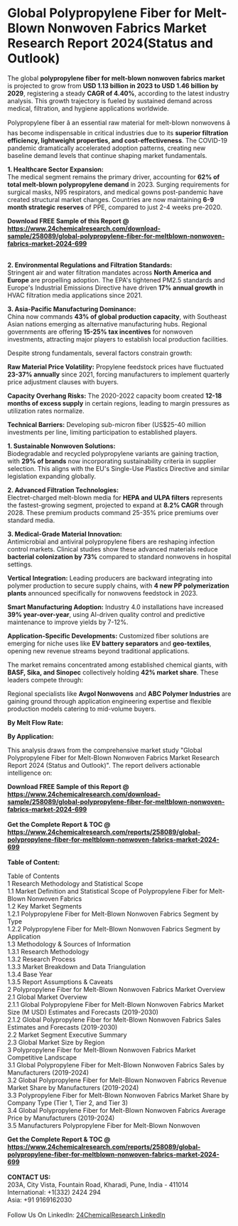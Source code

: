 <h1>Global Polypropylene Fiber for Melt-Blown Nonwoven Fabrics Market Research Report 2024(Status and Outlook)</h1><p>The global <strong>polypropylene fiber for melt-blown nonwoven fabrics market</strong> is projected to grow from <strong>USD 1.13 billion in 2023 to USD 1.46 billion by 2029</strong>, registering a steady <strong>CAGR of 4.40%</strong>, according to the latest industry analysis. This growth trajectory is fueled by sustained demand across medical, filtration, and hygiene applications worldwide.</p><p>Polypropylene fiber â an essential raw material for melt-blown nonwovens â has become indispensable in critical industries due to its <strong>superior filtration efficiency, lightweight properties, and cost-effectiveness</strong>. The COVID-19 pandemic dramatically accelerated adoption patterns, creating new baseline demand levels that continue shaping market fundamentals.</p><p><strong>1. Healthcare Sector Expansion:</strong><br>
The medical segment remains the primary driver, accounting for <strong>62% of total melt-blown polypropylene demand</strong> in 2023. Surging requirements for surgical masks, N95 respirators, and medical gowns post-pandemic have created structural market changes. Countries are now maintaining <strong>6-9 month strategic reserves</strong> of PPE, compared to just 2-4 weeks pre-2020.</p><div><b>Download FREE Sample of this Report @ 
            <a href="https://www.24chemicalresearch.com/download-sample/258089/global-polypropylene-fiber-for-meltblown-nonwoven-fabrics-market-2024-699">
            https://www.24chemicalresearch.com/download-sample/258089/global-polypropylene-fiber-for-meltblown-nonwoven-fabrics-market-2024-699</a></b></div><br><p><strong>2. Environmental Regulations and Filtration Standards:</strong><br>
Stringent air and water filtration mandates across <strong>North America and Europe</strong> are propelling adoption. The EPA's tightened PM2.5 standards and Europe's Industrial Emissions Directive have driven <strong>17% annual growth</strong> in HVAC filtration media applications since 2021.</p><p><strong>3. Asia-Pacific Manufacturing Dominance:</strong><br>
China now commands <strong>43% of global production capacity</strong>, with Southeast Asian nations emerging as alternative manufacturing hubs. Regional governments are offering <strong>15-25% tax incentives</strong> for nonwoven investments, attracting major players to establish local production facilities.</p><p>Despite strong fundamentals, several factors constrain growth:</p><p><strong>Raw Material Price Volatility:</strong> Propylene feedstock prices have fluctuated <strong>23-37% annually</strong> since 2021, forcing manufacturers to implement quarterly price adjustment clauses with buyers.</p><p><strong>Capacity Overhang Risks:</strong> The 2020-2022 capacity boom created <strong>12-18 months of excess supply</strong> in certain regions, leading to margin pressures as utilization rates normalize.</p><p><strong>Technical Barriers:</strong> Developing sub-micron fiber (US$25-40 million investments per line, limiting participation to established players.</p><p><strong>1. Sustainable Nonwoven Solutions:</strong><br>
Biodegradable and recycled polypropylene variants are gaining traction, with <strong>29% of brands</strong> now incorporating sustainability criteria in supplier selection. This aligns with the EU's Single-Use Plastics Directive and similar legislation expanding globally.</p><p><strong>2. Advanced Filtration Technologies:</strong><br>
Electret-charged melt-blown media for <strong>HEPA and ULPA filters</strong> represents the fastest-growing segment, projected to expand at <strong>8.2% CAGR</strong> through 2028. These premium products command 25-35% price premiums over standard media.</p><p><strong>3. Medical-Grade Material Innovation:</strong><br>
Antimicrobial and antiviral polypropylene fibers are reshaping infection control markets. Clinical studies show these advanced materials reduce <strong>bacterial colonization by 73%</strong> compared to standard nonwovens in hospital settings.</p><p><strong>Vertical Integration:</strong> Leading producers are backward integrating into polymer production to secure supply chains, with <strong>4 new PP polymerization plants</strong> announced specifically for nonwovens feedstock in 2023.</p><p><strong>Smart Manufacturing Adoption:</strong> Industry 4.0 installations have increased <strong>39% year-over-year</strong>, using AI-driven quality control and predictive maintenance to improve yields by 7-12%.</p><p><strong>Application-Specific Developments:</strong> Customized fiber solutions are emerging for niche uses like <strong>EV battery separators</strong> and <strong>geo-textiles</strong>, opening new revenue streams beyond traditional applications.</p><p>The market remains concentrated among established chemical giants, with <strong>BASF, Sika, and Sinopec</strong> collectively holding <strong>42% market share</strong>. These leaders compete through:</p><p>Regional specialists like <strong>Avgol Nonwovens</strong> and <strong>ABC Polymer Industries</strong> are gaining ground through application engineering expertise and flexible production models catering to mid-volume buyers.</p><p><strong>By Melt Flow Rate:</strong></p><p><strong>By Application:</strong></p><p>This analysis draws from the comprehensive market study "Global Polypropylene Fiber for Melt-Blown Nonwoven Fabrics Market Research Report 2024 (Status and Outlook)". The report delivers actionable intelligence on:</p><div><b>Download FREE Sample of this Report @ 
            <a href="https://www.24chemicalresearch.com/download-sample/258089/global-polypropylene-fiber-for-meltblown-nonwoven-fabrics-market-2024-699">
            https://www.24chemicalresearch.com/download-sample/258089/global-polypropylene-fiber-for-meltblown-nonwoven-fabrics-market-2024-699</a></b></div><br><div><b>Get the Complete Report & TOC @ 
            <a href="https://www.24chemicalresearch.com/reports/258089/global-polypropylene-fiber-for-meltblown-nonwoven-fabrics-market-2024-699">
            https://www.24chemicalresearch.com/reports/258089/global-polypropylene-fiber-for-meltblown-nonwoven-fabrics-market-2024-699</a></b></div><br>
            <b>Table of Content:</b><p>Table of Contents<br />
1 Research Methodology and Statistical Scope<br />
1.1 Market Definition and Statistical Scope of Polypropylene Fiber for Melt-Blown Nonwoven Fabrics<br />
1.2 Key Market Segments<br />
1.2.1 Polypropylene Fiber for Melt-Blown Nonwoven Fabrics Segment by Type<br />
1.2.2 Polypropylene Fiber for Melt-Blown Nonwoven Fabrics Segment by Application<br />
1.3 Methodology & Sources of Information<br />
1.3.1 Research Methodology<br />
1.3.2 Research Process<br />
1.3.3 Market Breakdown and Data Triangulation<br />
1.3.4 Base Year<br />
1.3.5 Report Assumptions & Caveats<br />
2 Polypropylene Fiber for Melt-Blown Nonwoven Fabrics Market Overview<br />
2.1 Global Market Overview<br />
2.1.1 Global Polypropylene Fiber for Melt-Blown Nonwoven Fabrics Market Size (M USD) Estimates and Forecasts (2019-2030)<br />
2.1.2 Global Polypropylene Fiber for Melt-Blown Nonwoven Fabrics Sales Estimates and Forecasts (2019-2030)<br />
2.2 Market Segment Executive Summary<br />
2.3 Global Market Size by Region<br />
3 Polypropylene Fiber for Melt-Blown Nonwoven Fabrics Market Competitive Landscape<br />
3.1 Global Polypropylene Fiber for Melt-Blown Nonwoven Fabrics Sales by Manufacturers (2019-2024)<br />
3.2 Global Polypropylene Fiber for Melt-Blown Nonwoven Fabrics Revenue Market Share by Manufacturers (2019-2024)<br />
3.3 Polypropylene Fiber for Melt-Blown Nonwoven Fabrics Market Share by Company Type (Tier 1, Tier 2, and Tier 3)<br />
3.4 Global Polypropylene Fiber for Melt-Blown Nonwoven Fabrics Average Price by Manufacturers (2019-2024)<br />
3.5 Manufacturers Polypropylene Fiber for Melt-Blown Nonwoven </p><div><b>Get the Complete Report & TOC @ 
            <a href="https://www.24chemicalresearch.com/reports/258089/global-polypropylene-fiber-for-meltblown-nonwoven-fabrics-market-2024-699">
            https://www.24chemicalresearch.com/reports/258089/global-polypropylene-fiber-for-meltblown-nonwoven-fabrics-market-2024-699</a></b></div><br><b>CONTACT US:</b><br>
            203A, City Vista, Fountain Road, Kharadi, Pune, India - 411014<br>
            International: +1(332) 2424 294<br>
            Asia: +91 9169162030 <br><br>
            Follow Us On LinkedIn: <a href="https://www.linkedin.com/company/24chemicalresearch/">24ChemicalResearch LinkedIn</a>